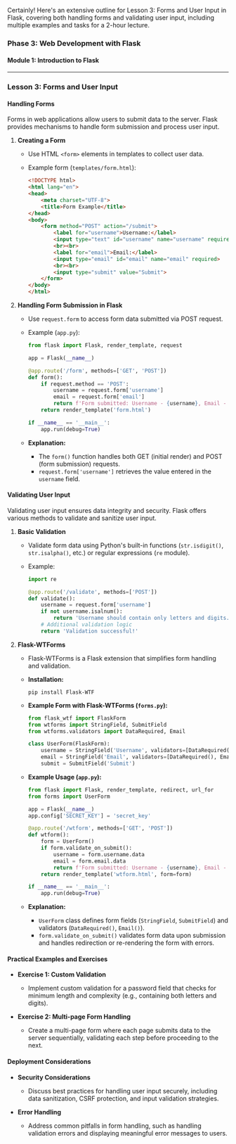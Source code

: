 Certainly! Here's an extensive outline for Lesson 3: Forms and User Input in Flask, covering both handling forms and validating user input, including multiple examples and tasks for a 2-hour lecture.

### Phase 3: Web Development with Flask

#### Module 1: Introduction to Flask

---

### Lesson 3: Forms and User Input

#### Handling Forms

Forms in web applications allow users to submit data to the server. Flask provides mechanisms to handle form submission and process user input.

1. **Creating a Form**

   - Use HTML `<form>` elements in templates to collect user data.
   - Example form (`templates/form.html`):

     ```html
     <!DOCTYPE html>
     <html lang="en">
     <head>
         <meta charset="UTF-8">
         <title>Form Example</title>
     </head>
     <body>
         <form method="POST" action="/submit">
             <label for="username">Username:</label>
             <input type="text" id="username" name="username" required>
             <br><br>
             <label for="email">Email:</label>
             <input type="email" id="email" name="email" required>
             <br><br>
             <input type="submit" value="Submit">
         </form>
     </body>
     </html>
     ```

2. **Handling Form Submission in Flask**

   - Use `request.form` to access form data submitted via POST request.
   - Example (`app.py`):

     ```python
     from flask import Flask, render_template, request

     app = Flask(__name__)

     @app.route('/form', methods=['GET', 'POST'])
     def form():
         if request.method == 'POST':
             username = request.form['username']
             email = request.form['email']
             return f'Form submitted: Username - {username}, Email - {email}'
         return render_template('form.html')

     if __name__ == '__main__':
         app.run(debug=True)
     ```

   - **Explanation:**
     - The `form()` function handles both GET (initial render) and POST (form submission) requests.
     - `request.form['username']` retrieves the value entered in the `username` field.

#### Validating User Input

Validating user input ensures data integrity and security. Flask offers various methods to validate and sanitize user input.

1. **Basic Validation**

   - Validate form data using Python's built-in functions (`str.isdigit()`, `str.isalpha()`, etc.) or regular expressions (`re` module).

   - Example:

     ```python
     import re

     @app.route('/validate', methods=['POST'])
     def validate():
         username = request.form['username']
         if not username.isalnum():
             return 'Username should contain only letters and digits.'
         # Additional validation logic
         return 'Validation successful!'
     ```

2. **Flask-WTForms**

   - Flask-WTForms is a Flask extension that simplifies form handling and validation.

   - **Installation:**

     ```
     pip install Flask-WTF
     ```

   - **Example Form with Flask-WTForms (`forms.py`):**

     ```python
     from flask_wtf import FlaskForm
     from wtforms import StringField, SubmitField
     from wtforms.validators import DataRequired, Email

     class UserForm(FlaskForm):
         username = StringField('Username', validators=[DataRequired()])
         email = StringField('Email', validators=[DataRequired(), Email()])
         submit = SubmitField('Submit')
     ```

   - **Example Usage (`app.py`):**

     ```python
     from flask import Flask, render_template, redirect, url_for
     from forms import UserForm

     app = Flask(__name__)
     app.config['SECRET_KEY'] = 'secret_key'

     @app.route('/wtform', methods=['GET', 'POST'])
     def wtform():
         form = UserForm()
         if form.validate_on_submit():
             username = form.username.data
             email = form.email.data
             return f'Form submitted: Username - {username}, Email - {email}'
         return render_template('wtform.html', form=form)

     if __name__ == '__main__':
         app.run(debug=True)
     ```

   - **Explanation:**
     - `UserForm` class defines form fields (`StringField`, `SubmitField`) and validators (`DataRequired()`, `Email()`).
     - `form.validate_on_submit()` validates form data upon submission and handles redirection or re-rendering the form with errors.

#### Practical Examples and Exercises

- **Exercise 1: Custom Validation**
  - Implement custom validation for a password field that checks for minimum length and complexity (e.g., containing both letters and digits).

- **Exercise 2: Multi-page Form Handling**
  - Create a multi-page form where each page submits data to the server sequentially, validating each step before proceeding to the next.

#### Deployment Considerations

- **Security Considerations**
  - Discuss best practices for handling user input securely, including data sanitization, CSRF protection, and input validation strategies.

- **Error Handling**
  - Address common pitfalls in form handling, such as handling validation errors and displaying meaningful error messages to users.



